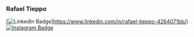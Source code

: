 ### Rafael Tieppo

[![LinkedIn Badge](https://img.shields.io/badge/-Lucas%20Araújo-6495ED?style=flat-square&labelColor=6495ED&logo=linkedin&logoColor=white&link=https://www.linkedin.com/in/luscafter)]https://www.linkedin.com/in/rafael-tieppo-4264071bb/)
[![Instagram Badge](https://img.shields.io/badge/-@luscafter-6495ED?style=flat-square&labelColor=6495ED&logo=instagram&logoColor=white&link=https://www.instagram.com/luscafter)](https://www.instagram.com/rafaeltieppo_/)

